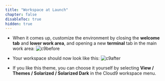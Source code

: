 ```yaml
---
title: "Workspace at Launch"
chapter: false
disableToc: true
hidden: true
---
```

<!--
This markdown file is used as part of another file using 'insert-md-from-file' shortcode
-->
- When it comes up, customize the environment by closing the **welcome tab**
and **lower work area**, and opening a new **terminal** tab in the main work area:
![c9before](/images/using_ec2_spot_instances_with_eks/010_prerequisites/c9before.png)

- Your workspace should now look like this:
![c9after](/images/using_ec2_spot_instances_with_eks/010_prerequisites/c9after.png)

- If you like this theme, you can choose it yourself by selecting **View / Themes / Solarized / Solarized Dark**
in the Cloud9 workspace menu.
